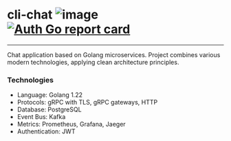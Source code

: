 # cli-chat ![image](https://img.shields.io/badge/Golang-1.22-blue) [![Auth Go report card](https://goreportcard.com/badge/github.com/Genvekt/cli-chat/services/auth)](https://goreportcard.com/report/github.com/Genvekt/cli-chat/services/auth)

---

Chat application based on Golang microservices. Project combines various modern technologies, applying clean architecture principles. 

### Technologies
- Language: Golang 1.22
- Protocols: gRPC with TLS, gRPC gateways, HTTP
- Database: PostgreSQL
- Event Bus: Kafka
- Metrics: Prometheus, Grafana, Jaeger
- Authentication: JWT